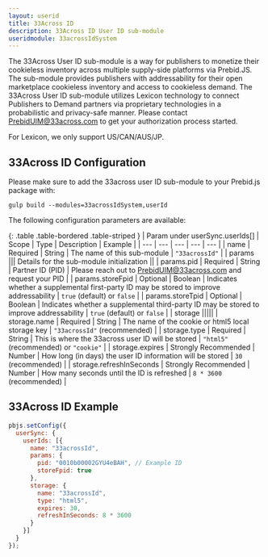 ```yaml
---
layout: userid
title: 33Across ID
description: 33Across ID User ID sub-module
useridmodule: 33acrossIdSystem
---
```



The 33Across User ID sub-module is a way for publishers to monetize their cookieless inventory across multiple supply-side platforms via Prebid.JS. The sub-module provides publishers with addressability for their open marketplace cookieless inventory and access to cookieless demand. The 33Across User ID sub-module utilizes Lexicon technology to connect Publishers to Demand partners via proprietary technologies in a probabilistic and privacy-safe manner. Please contact [PrebidUIM@33across.com](mailto:PrebidUIM@33across.com) to get your authorization process started.

For Lexicon, we only support US/CAN/AUS/JP.

## 33Across ID Configuration

Please make sure to add the 33across user ID sub-module to your Prebid.js package with:

```shell
gulp build --modules=33acrossIdSystem,userId
```

The following configuration parameters are available:

{: .table .table-bordered .table-striped }
| Param under userSync.userIds[] | Scope | Type | Description | Example |
| --- | --- | --- | --- | --- |
| name | Required | String | The name of this sub-module | `"33acrossId"` |
| params ||| Details for the sub-module initialization ||
| params.pid | Required | String | Partner ID (PID) | Please reach out to [PrebidUIM@33across.com](mailto:PrebidUIM@33across.com) and request your PID |
| params.storeFpid | Optional | Boolean | Indicates whether a supplemental first-party ID may be stored to improve addressability | `true` (default) or `false` |
| params.storeTpid | Optional | Boolean | Indicates whether a supplemental third-party ID may be stored to improve addressability | `true` (default) or `false` |
| storage |||||
| storage.name | Required | String | The name of the cookie or html5 local storage key | `"33acrossId"` (recommended) |
| storage.type | Required | String | This is where the 33across user ID will be stored | `"html5"` (recommended) or `"cookie"` |
| storage.expires | Strongly Recommended | Number | How long (in days) the user ID information will be stored | `30` (recommended) |
| storage.refreshInSeconds | Strongly Recommended | Number | How many seconds until the ID is refreshed | `8 * 3600` (recommended) |

## 33Across ID Example

```javascript
pbjs.setConfig({
  userSync: {
    userIds: [{
      name: "33acrossId",
      params: {
        pid: "0010b00002GYU4eBAH", // Example ID
        storeFpid: true
      },
      storage: {
        name: "33acrossId",
        type: "html5",
        expires: 30,
        refreshInSeconds: 8 * 3600
      }
    }]
  }
});
```
